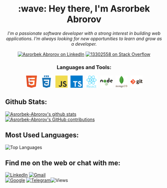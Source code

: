 <h1 align="center">:wave: Hey there, I'm Asrorbek Abrorov</h1>

<p align="center">
  <em>
    I'm a passionate software developer with a strong interest in building web applications. I'm always looking for new opportunities to learn and grow as a developer.
  </em>
</p>

<p align="center">
  <a href="https://linkedin.com/in/asrorbek-abrorov-8a9957296" target="blank"><img align="center" src="https://raw.githubusercontent.com/rahuldkjain/github-profile-readme-generator/master/src/images/icons/Social/linked-in-alt.svg" alt="Asrorbek Abrorov on LinkedIn" height="30" width="40" /></a>
  <a href="https://stackoverflow.com/users/13302558" target="blank"><img align="center" src="https://raw.githubusercontent.com/rahuldkjain/github-profile-readme-generator/master/src/images/icons/Social/stack-overflow.svg" alt="13302558 on Stack Overflow" height="30" width="40" /></a>
</p>

<h3 align="center">Languages and Tools:</h3>

<div align="center">
  <img src="https://github.com/devicons/devicon/blob/master/icons/html5/html5-original.svg" title="HTML5" alt="HTML" width="40" height="40"/>&nbsp;
  <img src="https://github.com/devicons/devicon/blob/master/icons/css3/css3-plain-wordmark.svg"  title="CSS3" alt="CSS" width="40" height="40"/>&nbsp;
  <img src="https://github.com/devicons/devicon/blob/master/icons/javascript/javascript-original.svg" title="JavaScript" alt="JavaScript" width="40" height="40"/>&nbsp;
  <img src="https://github.com/devicons/devicon/blob/master/icons/typescript/typescript-plain.svg" title="TypeScript" alt="TypeScript" width="40" height="40"/>&nbsp;
  <img src="https://github.com/devicons/devicon/blob/master/icons/react/react-original-wordmark.svg" title="React" alt="React" width="40" height="40"/>&nbsp;
  <img src="https://github.com/devicons/devicon/blob/master/icons/nodejs/nodejs-original-wordmark.svg" title="NodeJS" alt="NodeJS" width="40" height="40"/>&nbsp;
  <img src="https://github.com/devicons/devicon/blob/master/icons/mongodb/mongodb-original-wordmark.svg" title="MongoDB" alt="MongoDB" width="40" height="40"/>&nbsp;
  <img src="https://github.com/devicons/devicon/blob/master/icons/git/git-original-wordmark.svg" title="Git" **alt="Git" width="40" height="40"/>
</div>

## Github Stats:

[![Asrorbek-Abrorov's github stats](https://github-readme-stats.vercel.app/api?username=Asrorbek-Abrorov&theme=tokyonight)](https://github-readme-stats.vercel.app/api?username=Asrorbek-Abrorov&theme=tokyonight) [![Asrorbek-Abrorov's GitHub contributions](https://github-readme-streak-stats.herokuapp.com/?user=Asrorbek-Abrorov&theme=radical)]((https://github-readme-streak-stats.herokuapp.com/?user=Asrorbek-Abrorov&theme=radical))

## Most Used Languages:

![Top Languages](https://github-readme-stats.vercel.app/api/top-langs/?username=Asrorbek-Abrorov&layout=compact&style=tokyonight)

## Find me on the web or chat with me:

[![LinkedIn](https://img.shields.io/badge/LinkedIn-0077B5?style=for-the-badge&logo=linkedin&logoColor=white)](https://www.linkedin.com/in/asrorbek-abrorov-8a9957296/)
[![Gmail](https://img.shields.io/badge/as.abrorov@gmail.com-D14836?style=for-the-badge&logo=gmail&logoColor=white)](https://as.abrorov@gmail.com)                                           
[![Google](https://img.shields.io/badge/Google-D14836?style=for-the-badge&logo=google&logoColor=white)](https://as.abrorov@gmail.com) [![Telegram](https://img.shields.io/badge/Telegram-2CA5E0?style=for-the-badge&logo=telegram&logoColor=white)](https://t.me/as_abrorov)![Views](https://komarev.com/ghpvc/?username=Asrorbek-Abrorov&label=Views&color=181717&style=flat-square&color=blue)
